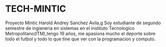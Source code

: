 # TECH-MINTIC
Proyecto Mintic
Harold Andrey Sanchez Avila,g Soy estudiante de segundo semestre de ingieneria en sistemas en el instituto Tecnologico Metropolitano(ITM),tengo 19 años, me apasiona mucho el deporte sobre todo el futbol y todo lo que tine que ver con la programacion y computo.